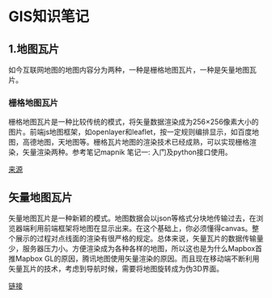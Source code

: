 # GIS知识笔记

## 1.地图瓦片

如今互联网地图的地图内容分为两种，一种是栅格地图瓦片，一种是矢量地图瓦片。

### 栅格地图瓦片
栅格地图瓦片是一种比较传统的模式，将矢量数据渲染成为256×256像素大小的图片。前端js地图框架，如openlayer和leaflet，按一定规则编排显示，如百度地图，高德地图，天地图等。栅格瓦片地图的渲染技术已经成熟，可以实现栅格渲染，矢量渲染两种。参考笔记mapnik 笔记一: 入门及python接口使用。

[来源](https://www.jianshu.com/p/59d4ab010ee9)


## 矢量地图瓦片
矢量地图瓦片是一种新颖的模式。地图数据会以json等格式分块地传输过去，在浏览器端利用前端框架将地图在显示出来。在这个基础上，你必须懂得canvas。整个展示的过程对点线面的渲染有很严格的规定。总体来说，矢量瓦片的数据传输量少，服务器压力小。方便渲染成为各种各样的地图，所以这也是为什么Mapbox首推Mapbox GL的原因，腾讯地图使用矢量渲染的原因。而且现在移动端不断利用矢量瓦片的技术，考虑到导航时候，需要将地图旋转成为伪3D界面。

[链接](https://www.jianshu.com/p/59d4ab010ee9)
